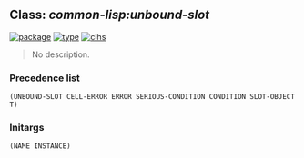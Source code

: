 ## Class: ***common-lisp:unbound-slot***
[![package](https://img.shields.io/badge/Package-COMMON--LISP-5f9ea0.svg?style=social&colorA=999999)](../) [![type](https://img.shields.io/badge/Type-Class-5f9ea0.svg?style=social&colorA=999999)](../#class) [![clhs](https://img.shields.io/badge/CLHS-UNBOUND--SLOT-5f9ea0.svg?style=social&colorA=999999)](http://www.lispworks.com/documentation/HyperSpec/Body/e_unboun.htm) 

> No description.

### Precedence list
```
(UNBOUND-SLOT CELL-ERROR ERROR SERIOUS-CONDITION CONDITION SLOT-OBJECT T)
```
### Initargs
```
(NAME INSTANCE)
```
